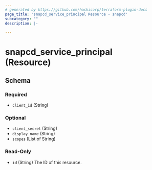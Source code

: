 ```yaml
---
# generated by https://github.com/hashicorp/terraform-plugin-docs
page_title: "snapcd_service_principal Resource - snapcd"
subcategory: ""
description: |-
  
---
```


# snapcd_service_principal (Resource)





<!-- schema generated by tfplugindocs -->
## Schema

### Required

- `client_id` (String)

### Optional

- `client_secret` (String)
- `display_name` (String)
- `scopes` (List of String)

### Read-Only

- `id` (String) The ID of this resource.
